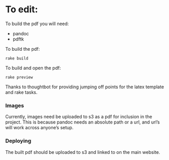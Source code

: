 # To edit:
To build the pdf you will need:
- pandoc
- pdftk

To build the pdf:

```shell
rake build
```

To build and open the pdf:

```shell
rake preview
```

Thanks to thoughtbot for providing jumping off points for the latex template and rake tasks.

### Images
Currently, images need be uploaded to s3 as a pdf for inclusion in the project. This is because pandoc needs an absolute path or a url, and url’s will work across anyone’s setup.

### Deploying
The built pdf should be uploaded to s3 and linked to on the main website.